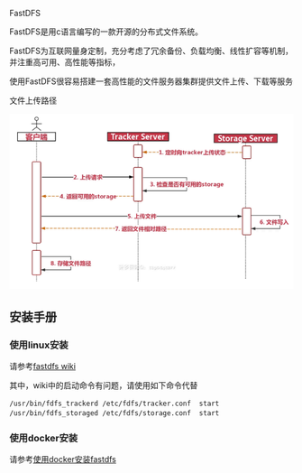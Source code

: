 FastDFS

FastDFS是用c语言编写的一款开源的分布式文件系统。

FastDFS为互联网量身定制，充分考虑了冗余备份、负载均衡、线性扩容等机制，并注重高可用、高性能等指标，

使用FastDFS很容易搭建一套高性能的文件服务器集群提供文件上传、下载等服务



文件上传路径

![image-20210408232109123](media/7.16.FastDFS/image-20210408232109123.png)



## 安装手册

### 使用linux安装

请参考[fastdfs wiki](https://github.com/happyfish100/fastdfs/wiki)

其中，wiki中的启动命令有问题，请使用如下命令代替

```bash
/usr/bin/fdfs_trackerd /etc/fdfs/tracker.conf  start
/usr/bin/fdfs_storaged /etc/fdfs/storage.conf  start
```

### 使用docker安装

请参考[使用docker安装fastdfs](https://www.jianshu.com/p/e13c269def61)

